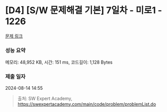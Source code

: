# [D4] [S/W 문제해결 기본] 7일차 - 미로1 - 1226 

[문제 링크](https://swexpertacademy.com/main/code/problem/problemDetail.do?contestProbId=AV14vXUqAGMCFAYD) 

### 성능 요약

메모리: 48,952 KB, 시간: 151 ms, 코드길이: 1,128 Bytes

### 제출 일자

2024-08-14 14:55



> 출처: SW Expert Academy, https://swexpertacademy.com/main/code/problem/problemList.do
